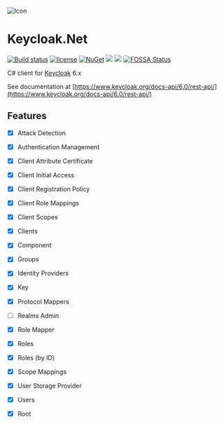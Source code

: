 ![Icon](https://i.imgur.com/eEjfRLz.jpg?2)
# Keycloak.Net 
[![Build status](https://ci.appveyor.com/api/projects/status/c9npduu2dp9ljlps?svg=true)](https://ci.appveyor.com/project/lvermeulen/keycloak-net)
 [![license](https://img.shields.io/github/license/lvermeulen/Keycloak.Net.svg?maxAge=2592000)](https://github.com/lvermeulen/Keycloak.Net/blob/master/LICENSE) [![NuGet](https://img.shields.io/nuget/vpre/Keycloak.Net.svg?maxAge=2592000)](https://www.nuget.org/packages/Keycloak.Net/) 
 ![](https://img.shields.io/badge/.net-4.5.2-yellowgreen.svg) ![](https://img.shields.io/badge/netstandard-1.4-yellowgreen.svg) [![FOSSA Status](https://app.fossa.com/api/projects/custom%2B11767%2Fgithub.com%2Flvermeulen%2FKeycloak.Net.svg?type=shield)](https://app.fossa.com/projects/custom%2B11767%2Fgithub.com%2Flvermeulen%2FKeycloak.Net?ref=badge_shield)

C# client for [Keycloak](https://www.keycloak.org/) 6.x

See documentation at [https://www.keycloak.org/docs-api/6.0/rest-api/](https://www.keycloak.org/docs-api/6.0/rest-api/)

## Features
* [X] Attack Detection
* [X] Authentication Management
* [X] Client Attribute Certificate
* [X] Client Initial Access
* [X] Client Registration Policy
* [X] Client Role Mappings
* [X] Client Scopes
* [X] Clients
* [X] Component
* [X] Groups
* [X] Identity Providers
* [X] Key
* [X] Protocol Mappers
* [ ] Realms Admin
* [X] Role Mapper
* [X] Roles
* [X] Roles (by ID)
* [X] Scope Mappings
* [X] User Storage Provider
* [X] Users
* [X] Root

